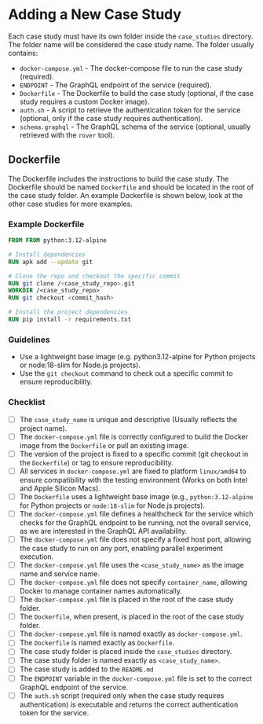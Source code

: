 # Adding a New Case Study
Each case study must have its own folder inside the ```case_studies``` directory.
The folder name will be considered the case study name.
The folder usually contains: 

- ```docker-compose.yml``` - The docker-compose file to run the case study (required).
- ```ENDPOINT``` - The GraphQL endpoint of the service (required).
- ```Dockerfile``` - The Dockerfile to build the case study (optional, if the case study requires a custom Docker image).
- ```auth.sh``` - A script to retrieve the authentication token for the service (optional, only if the case study requires authentication).
- ```schema.graphql``` - The GraphQL schema of the service (optional, usually retrieved with the `rover` tool).

## Dockerfile
The Dockerfile includes the instructions to build the case study.
The Dockerfile should be named ```Dockerfile``` and should be located in the root of the case study folder.
An example Dockerfile is shown below, look at the other case studies for more examples.

### Example Dockerfile
```dockerfile
FROM FROM python:3.12-alpine

# Install dependencies
RUN apk add --update git

# Clone the repo and checkout the specific commit
RUN git clone /<case_study_repo>.git 
WORKDIR /<case_study_repo>
RUN git checkout <commit_hash>

# Install the project dependencies
RUN pip install -r requirements.txt
```

### Guidelines
- Use a lightweight base image (e.g. python3.12-alpine for Python projects or node:18-slim for Node.js projects).
- Use the ```git checkout``` command to check out a specific commit to ensure reproducibility.

### Checklist
- [ ] The `case_study_name` is unique and descriptive (Usually reflects the project name).
- [ ] The `docker-compose.yml` file is correctly configured to build the Docker image from the `Dockerfile` or pull an existing image.
- [ ] The version of the project is fixed to a specific commit (git checkout in the `Dockerfile`) or tag to ensure reproducibility.
- [ ] All services in `docker-compose.yml` are fixed to platform `linux/amd64` to ensure compatibility with the testing environment (Works on both Intel and Apple Silicon Macs).
- [ ] The `Dockerfile` uses a lightweight base image (e.g., `python:3.12-alpine` for Python projects or `node:18-slim` for Node.js projects).
- [ ] The `docker-compose.yml` file defines a healthcheck for the service which checks for the GraphQL endpoint to be running, not the overall service, as we are interested in the GraphQL API availability.
- [ ] The `docker-compose.yml` file does not specify a fixed host port, allowing the case study to run on any port, enabling parallel experiment execution.
- [ ] The `docker-compose.yml` file uses the `<case_study_name>` as the image name and service name.
- [ ] The `docker-compose.yml` file does not specify `container_name`, allowing Docker to manage container names automatically.
- [ ] The `docker-compose.yml` file is placed in the root of the case study folder.
- [ ] The `Dockerfile`, when present, is placed in the root of the case study folder.
- [ ] The `docker-compose.yml` file is named exactly as `docker-compose.yml`.
- [ ] The `Dockerfile` is named exactly as `Dockerfile`.
- [ ] The case study folder is placed inside the `case_studies` directory.
- [ ] The case study folder is named exactly as `<case_study_name>`.
- [ ] The case study is added to the `README.md`
- [ ] The `ENDPOINT` variable in the `docker-compose.yml` file is set to the correct GraphQL endpoint of the service.
- [ ] The `auth.sh` script (required only when the case study requires authentication) is executable and returns the correct authentication token for the service.